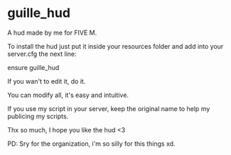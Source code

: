 # guille_hud

A hud made by me for FIVE M. 

To install the hud just put it inside your resources folder and add into your server.cfg the next line:

ensure guille_hud

If you wan't to edit it, do it.

You can modify all, it's easy and intuitive.

If you use my script in your server, keep the original name to help my publicing my scripts. 

Thx so much, I hope you like the hud <3
 
PD: Sry for the organization, i'm so silly for this things xd.
